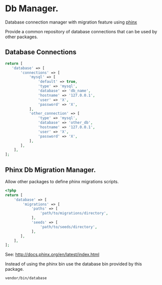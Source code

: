 # Db Manager.

Database connection manager with migration feature using [phinx](https://phinx.org)

Provide a common repository of database connections that can be used by other packages.

## Database Connections

```php
return [
   'database' => [
       'connections' => [
           'mysql' => [
               'default' => true,
               'type' => 'mysql',
               'database' => 'db_name',
               'hostname' => '127.0.0.1',
               'user' => 'X',
               'password' => 'X',
           ],
           'other_connection' => [
               'type' => 'mysql',
               'database' => 'other_db',
               'hostname' => '127.0.0.1',
               'user' => 'X',
               'password' => 'X',
           ],
       ],
    ],
];
```

## Phinx Db Migration Manager.

Allow other packages to define phinx migrations scripts. 

```php
<?php 
return [
    'database' => [
        'migrations' => [
            'paths' => [
                'path/to/migrations/directory',
            ],
            'seeds' => [
                'path/to/seeds/directory',
            ],
       ],
    ],
];
```

See: http://docs.phinx.org/en/latest/index.html

Instead of using the phinx bin use the database bin provided by this package.

```bash
vendor/bin/database
```
